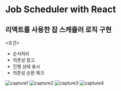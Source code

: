 <h1>Job Scheduler with React</h1>

<h2>리액트를 사용한 잡 스케쥴러 로직 구현</h2>

<조건>
- 순서처리<br/>
- 의존성 참고<br/>
- 진행 상태 표시<br/>
- 의존성 순환 체크<br/>

![capture1](https://user-images.githubusercontent.com/86334732/154837964-776e8342-aac0-4366-8d70-a828fa02725f.png)
![capture2](https://user-images.githubusercontent.com/86334732/154837965-b6ddd8bd-4f74-4382-a1ab-a6cb88a4dd74.png)
![capture3](https://user-images.githubusercontent.com/86334732/154837967-2202d773-0b7e-4b3d-b140-e57f7ed01027.png)
![capture4](https://user-images.githubusercontent.com/86334732/154837968-233016e2-01f4-428b-82e7-8b7e5f70ddea.png)
